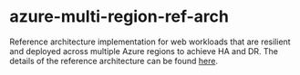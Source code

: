 # azure-multi-region-ref-arch
Reference architecture implementation for web workloads that are resilient and deployed across multiple Azure regions to achieve HA and DR. The details of the reference architecture can be found [here]([url](https://docs.microsoft.com/en-us/azure/architecture/high-availability/reference-architecture-traffic-manager-application-gateway)).
